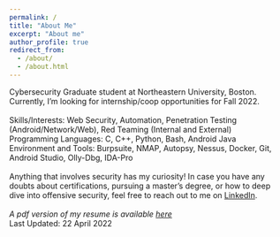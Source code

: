 ```yaml
---
permalink: /
title: "About Me"
excerpt: "About me"
author_profile: true
redirect_from: 
  - /about/
  - /about.html
---
```


Cybersecurity Graduate student at Northeastern University, Boston. 
\
Currently, I’m looking for internship/coop opportunities for Fall 2022.
\
\
Skills/Interests: Web Security, Automation, Penetration Testing (Android/Network/Web), Red Teaming (Internal and External)
\
Programming Languages: C, C++, Python, Bash, Android Java
\
Environment and Tools: Burpsuite, NMAP, Autopsy, Nessus, Docker, Git, Android Studio, Olly-Dbg, IDA-Pro
\
\
Anything that involves security has my curiosity! In case you have any doubts about certifications, pursuing a master’s degree, or how to deep dive into offensive security, feel free to reach out to me on [LinkedIn](https://www.linkedin.com/in/kartik-sharma-19081998/).
\
\
*A pdf version of my resume is available [here](https://bit.ly/36G9M6X)*
\
Last Updated: 22 April 2022
